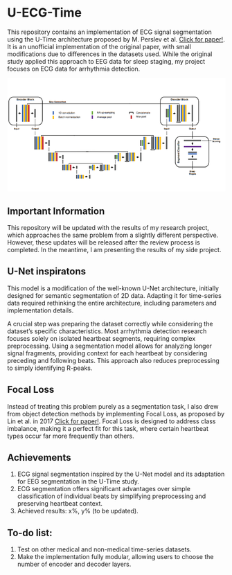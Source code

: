 # U-ECG-Time

This repository contains an implementation of ECG signal segmentation using the U-Time architecture proposed by M. Perslev et al. [Click for paper!](https://arxiv.org/pdf/1910.11162). It is an unofficial implementation of the original paper, with small modifications due to differences in the datasets used. While the original study applied this approach to EEG data for sleep staging, my project focuses on ECG data for arrhythmia detection.


![Image of model](Readme/UTime.png)

## Important Information

This repository will be updated with the results of my research project, which approaches the same problem from a slightly different perspective. However, these updates will be released after the review process is completed. In the meantime, I am presenting the results of my side project.


## U-Net inspiratons

This model is a modification of the well-known U-Net architecture, initially designed for semantic segmentation of 2D data. Adapting it for time-series data required rethinking the entire architecture, including parameters and implementation details.

A crucial step was preparing the dataset correctly while considering the dataset’s specific characteristics. Most arrhythmia detection research focuses solely on isolated heartbeat segments, requiring complex preprocessing. Using a segmentation model allows for analyzing longer signal fragments, providing context for each heartbeat by considering preceding and following beats. This approach also reduces preprocessing to simply identifying R-peaks.

## Focal Loss

Instead of treating this problem purely as a segmentation task, I also drew from object detection methods by implementing Focal Loss, as proposed by Lin et al. in 2017 [Click for paper!](https://arxiv.org/pdf/1708.02002v2). Focal Loss is designed to address class imbalance, making it a perfect fit for this task, where certain heartbeat types occur far more frequently than others.

## Achievements

1. ECG signal segmentation inspired by the U-Net model and its adaptation for EEG segmentation in the U-Time study.
2. ECG segmentation offers significant advantages over simple classification of individual beats by simplifying preprocessing and preserving heartbeat context.
3. Achieved results: x%, y% (to be updated).


## To-do list:

1. Test on other medical and non-medical time-series datasets.
2. Make the implementation fully modular, allowing users to choose the number of encoder and decoder layers.